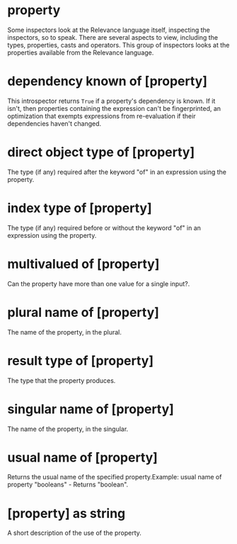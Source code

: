 # property

Some inspectors look at the Relevance language itself, inspecting the inspectors, so to speak. There are several aspects to view, including the types, properties, casts and operators. This group of inspectors looks at the properties available from the Relevance language.

# dependency known of [property]

This introspector returns `True` if a property&#39;s dependency is known. If it isn&#39;t, then properties containing the expression can&#39;t be fingerprinted, an optimization that exempts expressions from re-evaluation if their dependencies haven&#39;t changed.

# direct object type of [property]

The type (if any) required after the keyword &quot;of&quot; in an expression using the property.

# index type of [property]

The type (if any) required before or without the keyword &quot;of&quot; in an expression using the property.

# multivalued of [property]

Can the property have more than one value for a single input?.

# plural name of [property]

The name of the property, in the plural.

# result type of [property]

The type that the property produces.

# singular name of [property]

The name of the property, in the singular.

# usual name of [property]

Returns the usual name of the specified property.Example: usual name of property &quot;booleans&quot; - Returns &quot;boolean&quot;.

# [property] as string

A short description of the use of the property.
